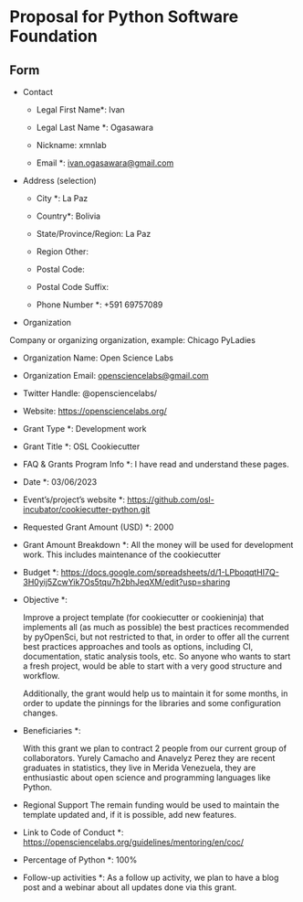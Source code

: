 # Proposal for Python Software Foundation

## Form

- Contact

  - Legal First Name*: Ivan

  - Legal Last Name *: Ogasawara

  - Nickname: xmnlab

  - Email *: ivan.ogasawara@gmail.com

- Address (selection)

  - City *: La Paz

  - Country*: Bolivia

  - State/Province/Region: La Paz

  - Region Other:

  - Postal Code:

  - Postal Code Suffix:

  - Phone Number *: +591 69757089

- Organization

Company or organizing organization, example: Chicago PyLadies
  
  - Organization Name: Open Science Labs

  - Organization Email: opensciencelabs@gmail.com

  - Twitter Handle: @opensciencelabs/

  - Website: https://opensciencelabs.org/

  - Grant Type *: Development work

  - Grant Title *: OSL Cookiecutter


- FAQ & Grants Program Info *: I have read and understand these pages.

- Date *: 03/06/2023

- Event’s/project’s website *: https://github.com/osl-incubator/cookiecutter-python.git

- Requested Grant Amount (USD) *: 2000

- Grant Amount Breakdown *: All the money will be used for development work. This includes maintenance of the cookiecutter

- Budget *: https://docs.google.com/spreadsheets/d/1-LPboqqtHI7Q-3H0yij5ZcwYik7Os5tqu7h2bhJeqXM/edit?usp=sharing

- Objective *:

  Improve a project template (for cookiecutter or cookieninja) that implements
  all (as much as possible) the best practices recommended by pyOpenSci, but not
  restricted to that, in order to offer all the current best practices
  approaches and tools as options, including CI, documentation, static analysis
  tools, etc. So anyone who wants to start a fresh project, would be able to
  start with a very good structure and workflow.

  Additionally, the grant would help us to maintain it for some months, in order to update the pinnings for the libraries and some configuration changes.

- Beneficiaries *:

    With this grant we plan to contract 2 people from our current group of
    collaborators. Yurely Camacho and Anavelyz Perez they are recent graduates
    in statistics, they live in Merida Venezuela, they are enthusiastic about
    open science and programming languages like Python.

- Regional Support
    The remain funding would be used to maintain the template updated and, if it is possible, add new features.

- Link to Code of Conduct *: https://opensciencelabs.org/guidelines/mentoring/en/coc/ 

- Percentage of Python *:
    100%

- Follow-up activities *:
    As a follow up activity, we plan to have a blog post and a webinar about all updates done via this grant.
